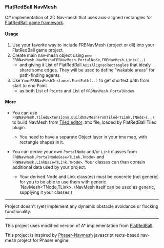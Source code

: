 ### FlatRedBall NavMesh
C# implementation of 2D Nav-mesh that uses axis-aligned rectangles for [FlatRedBall game framework](http://flatredball.com/).

#### Usage
1. Use your favorite way to include FRBNavMesh (project or dll) into your FlatRedBall game project.
2. Create main nav-mesh object using `new FRBNavMesh.NavMesh<FRBNavMesh.PortalNode,FRBNavMesh.Link>(..)`
   - and giving it List of FlatRedBall `AxisAlignedRectangle`s that idealy share some edges. They will be used to define "wakable areas" for path-finding agents.
3. Use `YourFRBNavMeshInstance.FindPath(..)` to get shortest path from start to end Point
   - as both List of `Point`s and List of `FRBNavMesh.PortalNode`s

#### More
- You can use `FRBNavMesh.TiledExtensions.BuildNavMeshFromTiled<TLink,TNode>(..)` to build NavMesh from [Tiled editor](https://www.mapeditor.org/) .tmx file, loaded by FlatRedBall Tiled plugin.
  - You need to have a separate Object layer in your tmx map, with rectangle shapes in it.

- You can derive your own `PortalNode` and/or `Link` classes from `FRBNavMesh.PortalNodeBase<TLink,TNode>` and `FRBNavMesh.LinkBase<TLink,TNode>`. Your classes can than contain additional data used by your project.
  - Your derived Node and Link class(es) must be concrete (not generic) for you to be able to use them with generic `NavMesh<TNode,TLink>. (NavMesh itself can be used as generic, supplying it your classes.)



---

Project doesn't (yet) implement any dynamic obstacle avoidance or flocking functionality.

---

This project uses modified version of A* implementation from [FlatRedBall](http://flatredball.com/).

This project is inspired by [Phaser-Navmesh](https://github.com/mikewesthad/phaser-navmesh) javascript rects-based nav-mesh project for Phaser engine.
